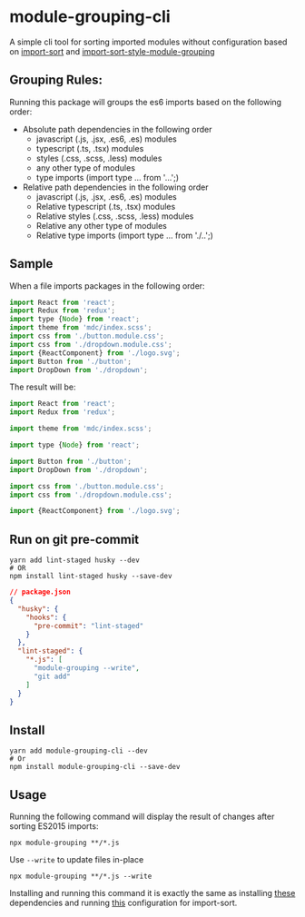 # module-grouping-cli
A simple cli tool for sorting imported modules without configuration based on
[import-sort](https://www.npmjs.com/package/import-sort) and
[import-sort-style-module-grouping](https://www.npmjs.com/package/import-sort-style-module-grouping)

## Grouping Rules:
Running this package will groups the es6 imports based on the following order:

* Absolute path dependencies in the following order
    * javascript (.js, .jsx, .es6, .es) modules
    * typescript (.ts, .tsx) modules
    * styles (.css, .scss, .less) modules
    * any other type of modules
    * type imports (import type ... from '...';)
* Relative path dependencies in the following order
    * javascript (.js, .jsx, .es6, .es) modules
    * Relative typescript (.ts, .tsx) modules
    * Relative styles (.css, .scss, .less) modules
    * Relative any other type of modules
    * Relative type imports (import type ... from './..';)


## Sample
When a file imports packages in the following order:
```js
import React from 'react';
import Redux from 'redux';
import type {Node} from 'react';
import theme from 'mdc/index.scss';
import css from './button.module.css';
import css from './dropdown.module.css';
import {ReactComponent} from './logo.svg';
import Button from './button';
import DropDown from './dropdown';
```

The result will be:
```js
import React from 'react';
import Redux from 'redux';

import theme from 'mdc/index.scss';

import type {Node} from 'react';

import Button from './button';
import DropDown from './dropdown';

import css from './button.module.css';
import css from './dropdown.module.css';

import {ReactComponent} from './logo.svg';
```

## Run on git pre-commit

```
yarn add lint-staged husky --dev
# OR
npm install lint-staged husky --save-dev
```

```json
// package.json
{
  "husky": {
    "hooks": {
      "pre-commit": "lint-staged"
    }
  },
  "lint-staged": {
    "*.js": [
      "module-grouping --write",
      "git add"
    ]
  }
}
```

## Install
```
yarn add module-grouping-cli --dev
# Or
npm install module-grouping-cli --save-dev
```

## Usage
Running the following command will display the result of changes after sorting ES2015 imports:

```
npx module-grouping **/*.js
```

Use `--write` to update files in-place
```
npx module-grouping **/*.js --write
```

Installing and running this command it is exactly the same as
installing [these](https://www.npmjs.com/package/import-sort-style-module-grouping#install) dependencies and
running [this](https://www.npmjs.com/package/import-sort-style-module-grouping#config)
configuration for import-sort.
